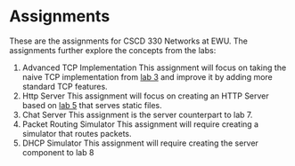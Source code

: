 # Assignments

These are the assignments for CSCD 330 Networks at EWU. The assignments further explore the concepts from the labs:

1. Advanced TCP Implementation
   This assignment will focus on taking the naive TCP implementation from [lab 3](../labs/lab3/lab.md) and improve it by adding more standard TCP features.
2. Http Server
   This assignment will focus on creating an HTTP Server based on [lab 5](../labs/lab5/lab.md) that serves static files.
3. Chat Server
   This assignment is the server counterpart to lab 7.
4. Packet Routing Simulator
   This assignment will require creating a simulator that routes packets.
5. DHCP Simulator
   This assignment will require creating the server component to lab 8